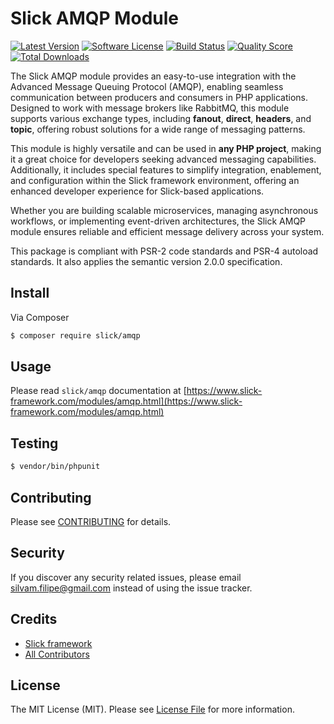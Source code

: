 # Slick AMQP Module

[![Latest Version](https://img.shields.io/github/release/slickframework/amqp.svg?style=flat-square)](https://github.com/slickframework/amqp/releases)
[![Software License](https://img.shields.io/badge/license-MIT-brightgreen.svg?style=flat-square)](LICENSE.md)
[![Build Status](https://img.shields.io/github/actions/workflow/status/slickframework/amqp/continuous-integration.yml?style=flat-square)](https://github.com/slickframework/amqp/actions/workflows/continuous-integration.yml)
[![Quality Score](https://img.shields.io/scrutinizer/g/slickframework/amqp/master.svg?style=flat-square)](https://scrutinizer-ci.com/g/slickframework/amqp?branch=main)
[![Total Downloads](https://img.shields.io/packagist/dt/slick/amqp.svg?style=flat-square)](https://packagist.org/packages/slick/amqp)

The Slick AMQP module provides an easy-to-use integration with the Advanced Message Queuing
Protocol (AMQP), enabling seamless communication between producers and consumers in PHP
applications. Designed to work with message brokers like RabbitMQ, this module supports
various exchange types, including **fanout**, **direct**, **headers**, and **topic**,
offering robust solutions for a wide range of messaging patterns.

This module is highly versatile and can be used in **any PHP project**, making it a great
choice for developers seeking advanced messaging capabilities. Additionally, it includes
special features to simplify integration, enablement, and configuration within the
Slick framework environment, offering an enhanced developer experience for Slick-based applications.

Whether you are building scalable microservices, managing asynchronous workflows, or
implementing event-driven architectures, the Slick AMQP module ensures reliable and efficient
message delivery across your system.

This package is compliant with PSR-2 code standards and PSR-4 autoload standards.
It also applies the semantic version 2.0.0 specification.

## Install

Via Composer

``` bash
$ composer require slick/amqp
```

## Usage
Please read `slick/amqp` documentation at [https://www.slick-framework.com/modules/amqp.html](https://www.slick-framework.com/modules/amqp.html)

## Testing

``` bash
$ vendor/bin/phpunit
```

## Contributing

Please see [CONTRIBUTING](CONTRIBUTING.md) for details.

## Security

If you discover any security related issues, please email silvam.filipe@gmail.com instead of using the issue tracker.

## Credits

- [Slick framework](https://github.com/slickframework)
- [All Contributors](https://github.com/slickframework/amqp/graphs/contributors)

## License

The MIT License (MIT). Please see [License File](LICENSE.md) for more information.

